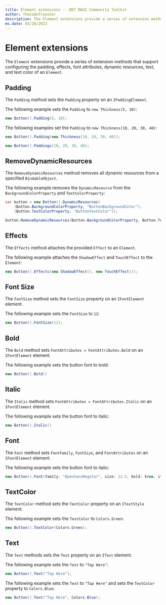 ```yaml
---
title: Element extensions - .NET MAUI Community Toolkit
author: TheCodeTraveler
description: The Element extensions provide a series of extension methods that support configuring the sizing, styling and behaviors of an Element.
ms.date: 03/28/2022
---
```


# Element extensions

The `Element` extensions provide a series of extension methods that support configuring the padding, effects, font attributes, dynamic resources, text, and text color of an `Element`.

## Padding

The `Padding` method sets the `Padding` property on an `IPaddingElement`.

The following example sets the `Padding` to `new Thickness(5, 10)`:

```csharp
new Button().Padding(5, 10);
```

The following examples set the `Padding` to `new Thickness(10, 20, 30, 40)`:

```csharp
new Button().Padding(new Thickness(10, 20, 30, 40));
```

```csharp
new Button().Paddings(10, 20, 30, 40);
```

## RemoveDynamicResources

The `RemoveDynamicResources` method removes all dynamic resources from a specified `BindableObject`.

The following example removes the `DynamicResource` from the `BackgroundColorProperty` and `TextColorProperty`:

```csharp
var button = new Button().DynamicResources(
    (Button.BackgroundColorProperty, "ButtonBackgroundColor"),
    (Button.TextColorProperty, "ButtonTextColor"));

button.RemoveDynamicResources(Button.BackgroundColorProperty, Button.TextColorProperty);
```

## Effects

The `Effects` method attaches the provided `Effect` to an `Element`.

The following example attaches the `ShadowEffect` and `TouchEffect` to the `Element`:

```csharp
new Button().Effects(new ShadowEffect(), new TouchEffect());
```

## Font Size

The `FontSize` method sets the `FontSize` property on an `IFontElement` element.

The following example sets the `FontSize` to `12`:

```csharp
new Button().FontSize(12);
```

## Bold

The `Bold` method sets `FontAttributes = FontAttributes.Bold` on an `IFontElement` element.

The following example sets the button font to bold:

```csharp
new Button().Bold()
```

## Italic

The `Italic` method sets `FontAttributes = FontAttributes.Italic` on an `IFontElement` element.

The following example sets the button font to italic:

```csharp
new Button().Italic()
```

## Font

The `Font` method sets `FontFamily`, `FontSize`, and `FontAttributes` on an `IFontElement` element.

The following example sets the button font to italic:

```csharp
new Button().Font(family: "OpenSansRegular", size: 12.5, bold: true, italic: true);
```

## TextColor

The `TextColor` method sets the `TextColor` property on an `ITextStyle` element.

The following example sets the `TextColor` to `Colors.Green`:

```csharp
new Button().TextColor(Colors.Green);
```

## Text

The `Text` methods sets the `Text` property on an `IText` element.

The following example sets the `Text` to `"Tap Here"`:

```csharp
new Button().Text("Tap Here");
```

The following example sets the `Text` to `"Tap Here"` and sets the `TextColor` property to `Colors.Blue`:

```csharp
new Button().Text("Tap Here", Colors.Blue);
```

